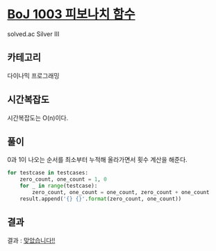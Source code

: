 # [BoJ 1003 피보나치 함수](https://www.acmicpc.net/problem/1003)

solved.ac Silver III

## 카테고리

다이나믹 프로그래밍

## 시간복잡도

시간복잡도는 O(n)이다.

## 풀이

0과 1이 나오는 순서를 최소부터 누적해 올라가면서 횟수 계산을 해준다.

```python
for testcase in testcases:
    zero_count, one_count = 1, 0
    for _ in range(testcase):
        zero_count, one_count = one_count, zero_count + one_count
    result.append('{} {}'.format(zero_count, one_count))
```

## 결과

결과 : [맞았습니다!!](http://boj.kr/682d08b9ecc34940a1017206c681b552)
